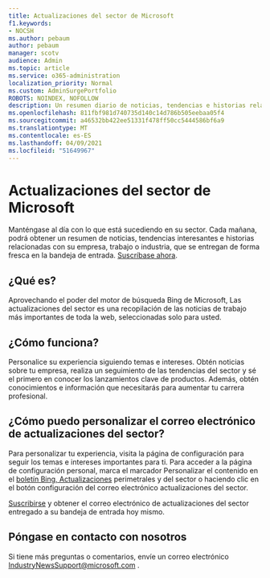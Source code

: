 ```yaml
---
title: Actualizaciones del sector de Microsoft
f1.keywords:
- NOCSH
ms.author: pebaum
author: pebaum
manager: scotv
audience: Admin
ms.topic: article
ms.service: o365-administration
localization_priority: Normal
ms.custom: AdminSurgePortfolio
ROBOTS: NOINDEX, NOFOLLOW
description: Un resumen diario de noticias, tendencias e historias relacionadas con su empresa, trabajo o industria entregados de forma fresca a la bandeja de entrada.
ms.openlocfilehash: 811fbf981d740735d140c14d786b505eebaa05f4
ms.sourcegitcommit: a46532bb422ee51331f478ff50cc5444586bf6a9
ms.translationtype: MT
ms.contentlocale: es-ES
ms.lasthandoff: 04/09/2021
ms.locfileid: "51649967"
---
```

# <a name="microsoft-industry-updates"></a>Actualizaciones del sector de Microsoft

Manténgase al día con lo que está sucediendo en su sector. Cada mañana, podrá obtener un resumen de noticias, tendencias interesantes e historias relacionadas con su empresa, trabajo o industria, que se entregan de forma fresca en la bandeja de entrada. [Suscríbase ahora](https://www.bing.com/news/professional?pn=setting&mkt=en-us&asnl=1&form).

## <a name="what-is-it"></a>¿Qué es?

Aprovechando el poder del motor de búsqueda Bing de Microsoft, Las actualizaciones del sector es una recopilación de las noticias de trabajo más importantes de toda la web, seleccionadas solo para usted.

## <a name="how-does-it-work"></a>¿Cómo funciona?

Personalice su experiencia siguiendo temas e intereses. Obtén noticias sobre tu empresa, realiza un seguimiento de las tendencias del sector y sé el primero en conocer los lanzamientos clave de productos. Además, obtén conocimientos e información que necesitarás para aumentar tu carrera profesional.

## <a name="how-do-i-customize-my-industry-updates-email"></a>¿Cómo puedo personalizar el correo electrónico de actualizaciones del sector?

Para personalizar tu experiencia, visita la página de configuración para seguir los temas e intereses importantes para ti. Para acceder a la página de configuración personal, marca el marcador Personalizar el contenido en el [boletín Bing, Actualizaciones](https://www.bing.com/news/professional?pn=setting&mkt=en-us&form=BAWLOG&frb=1) perimetrales y del sector o haciendo clic en el botón configuración del correo electrónico actualizaciones del sector.

[Suscribirse](https://www.bing.com/news/professional?pn=setting&mkt=en-us&asnl=1&form=BAWLOG&frb=1) y obtener el correo electrónico de actualizaciones del sector entregado a su bandeja de entrada hoy mismo.

## <a name="contact-us"></a>Póngase en contacto con nosotros

Si tiene más preguntas o comentarios, envíe un correo electrónico <IndustryNewsSupport@microsoft.com> .
